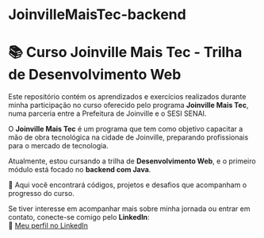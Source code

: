 # JoinvilleMaisTec-backend

# 📚 Curso Joinville Mais Tec - Trilha de Desenvolvimento Web

Este repositório contém os aprendizados e exercícios realizados durante minha participação no curso oferecido pelo programa **Joinville Mais Tec**, numa parceria entre a Prefeitura de Joinville e o SESI SENAI.

O **Joinville Mais Tec** é um programa que tem como objetivo capacitar a mão de obra tecnológica na cidade de Joinville, preparando profissionais para o mercado de tecnologia.

Atualmente, estou cursando a trilha de **Desenvolvimento Web**, e o primeiro módulo está focado no **backend com Java**.

📌 Aqui você encontrará códigos, projetos e desafios que acompanham o progresso do curso.

Se tiver interesse em acompanhar mais sobre minha jornada ou entrar em contato, conecte-se comigo pelo **LinkedIn**:  
🔗 [Meu perfil no LinkedIn](https://www.linkedin.com/in/leonardo-penz/)
